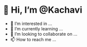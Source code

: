 # 👋 Hi, I’m @Kachavi
- 👀 I’m interested in ...
- 🌱 I’m currently learning ...
- 💞️ I’m looking to collaborate on ...
- 📫 How to reach me ...

<!---
Kachavi/Kachavi is a ✨ special ✨ repository because its `README.md` (this file) appears on your GitHub profile.
You can click the Preview link to take a look at your changes.
--->
